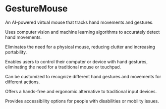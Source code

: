 # GestureMouse




An AI-powered virtual mouse that tracks hand movements and gestures.

Uses computer vision and machine learning algorithms to accurately detect hand movements.

Eliminates the need for a physical mouse, reducing clutter and increasing portability.

Enables users to control their computer or device with hand gestures, eliminating the need for a traditional mouse or touchpad.

Can be customized to recognize different hand gestures and movements for different actions.

Offers a hands-free and ergonomic alternative to traditional input devices.

Provides accessibility options for people with disabilities or mobility issues.
